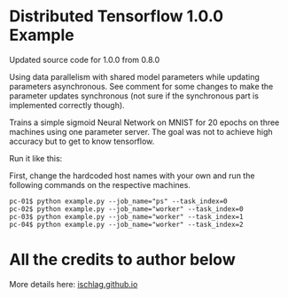 # Distributed Tensorflow 1.0.0 Example 

Updated source code for 1.0.0 from 0.8.0

Using data parallelism with shared model parameters while updating parameters asynchronous. See comment for some changes to make the parameter updates synchronous (not sure if the synchronous part is implemented correctly though).

Trains a simple sigmoid Neural Network on MNIST for 20 epochs on three machines using one parameter server. The goal was not to achieve high accuracy but to get to know tensorflow.

Run it like this: 

First, change the hardcoded host names with your own and run the following commands on the respective machines.

```
pc-01$ python example.py --job_name="ps" --task_index=0 
pc-02$ python example.py --job_name="worker" --task_index=0 
pc-03$ python example.py --job_name="worker" --task_index=1 
pc-04$ python example.py --job_name="worker" --task_index=2 
```

# All the credits to author below
More details here: [ischlag.github.io](http://ischlag.github.io/)
